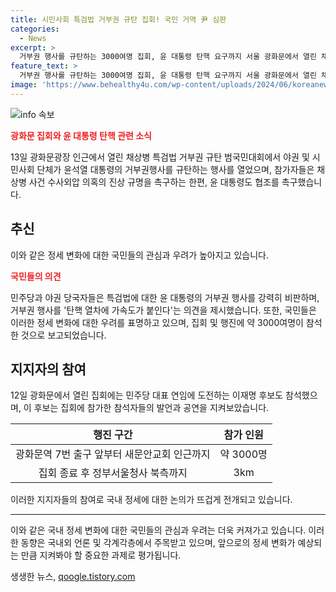 ```yaml
---
title: 시민사회 특검법 거부권 규탄 집회! 국민 거역 尹 심판
categories:
  - News
excerpt: >
  거부권 행사를 규탄하는 3000여명 집회, 윤 대통령 탄핵 요구까지 서울 광화문에서 열린 채상병 특검법 거부 규탄 집회에 야권과 시민사회단체가 참가하여 윤 대통령의 거부권 행사를 비판했다. 더불어민주당, 참여연대, 군인권센터 등은 윤 대통령의 거부행위를 비판하며 국민의 명령을 무시한다고 주장했다. 진보성향 시민단체인 거부권을 거부하는 전국비상행동과의 공동대회에서 윤 대통령과 국민의힘이 민심을 역행한다는 비판도 제기되었다. 또한, 민주당 대표로 이재명 후보가 참석하여 이에 연관된 관심도 집중됐다. #거부권 #대통령 #특검법 #규탄 #야권
feature_text: >
  거부권 행사를 규탄하는 3000여명 집회, 윤 대통령 탄핵 요구까지 서울 광화문에서 열린 채상병 특검법 거부 규탄 집회에 야권과 시민사회단체가 참가하여 윤 대통령의 거부권 행사를 비판했다. 더불어민주당, 참여연대, 군인권센터 등은 윤 대통령의 거부행위를 비판하며 국민의 명령을 무시한다고 주장했다. 진보성향 시민단체인 거부권을 거부하는 전국비상행동과의 공동대회에서 윤 대통령과 국민의힘이 민심을 역행한다는 비판도 제기되었다. 또한, 민주당 대표로 이재명 후보가 참석하여 이에 연관된 관심도 집중됐다. #거부권 #대통령 #특검법 #규탄 #야권
image: 'https://www.behealthy4u.com/wp-content/uploads/2024/06/koreanews.jpg'
---
```


<p><img src="https://www.behealthy4u.com/wp-content/uploads/2024/06/koreanews.jpg" alt="info 속보" /></p>

<p><b><span style="color: #ee2323;">광화문 집회와 윤 대통령 탄핵 관련 소식</span></b></p>

<p data-ke-size="size16">13일 광화문광장 인근에서 열린 채상병 특검법 거부권 규탄 범국민대회에서 야권 및 시민사회 단체가 윤석열 대통령의 거부권행사를 규탄하는 행사를 열었으며, 참가자들은 채상병 사건 수사외압 의혹의 진상 규명을 촉구하는 한편, 윤 대통령도 협조를 촉구했습니다.</p>

<h2 data-ke-size="size26">추신</h2>

<p data-ke-size="size16">이와 같은 정세 변화에 대한 국민들의 관심과 우려가 높아지고 있습니다.</p>

<p><b><span style="color: #ee2323;">국민들의 의견</span></b></p>

<p data-ke-size="size16">민주당과 야권 당국자들은 특검법에 대한 윤 대통령의 거부권 행사를 강력히 비판하며, 거부권 행사를 '탄핵 열차에 가속도가 붙인다'는 의견을 제시했습니다. 또한, 국민들은 이러한 정세 변화에 대한 우려를 표명하고 있으며, 집회 및 행진에 약 3000여명이 참석한 것으로 보고되었습니다.</p>

<h2 data-ke-size="size26">지지자의 참여</h2>

<p data-ke-size="size16">12일 광화문에서 열린 집회에는 민주당 대표 연임에 도전하는 이재명 후보도 참석했으며, 이 후보는 집회에 참가한 참석자들의 발언과 공연을 지켜보았습니다.</p>

<table>
    <thead>
        <tr>
            <th style="text-align: center;">행진 구간</th>
            <th style="text-align: center;">참가 인원</th>
        </tr>
    </thead>
    <tbody>
        <tr>
            <td style="text-align: center;">광화문역 7번 출구 앞부터 새문안교회 인근까지</td>
            <td style="text-align: center;">약 3000명</td>
        </tr>
        <tr>
            <td style="text-align: center;">집회 종료 후 정부서울청사 북측까지</td>
            <td style="text-align: center;">3km</td>
        </tr>
    </tbody>
</table>

<p data-ke-size="size16">이러한 지지자들의 참여로 국내 정세에 대한 논의가 뜨겁게 전개되고 있습니다.</p>

<hr>

<p data-ke-size="size16">이와 같은 국내 정세 변화에 대한 국민들의 관심과 우려는 더욱 커져가고 있습니다. 이러한 동향은 국내외 언론 및 각계각층에서 주목받고 있으며, 앞으로의 정세 변화가 예상되는 만큼 지켜봐야 할 중요한 과제로 평가됩니다.</p>
생생한 뉴스, <a href="https://qoogle.tistory.com" rel="dofollow">qoogle.tistory.com</a>


